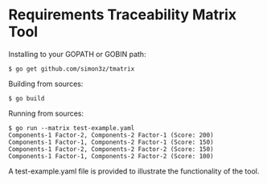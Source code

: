 # Requirements Traceability Matrix Tool

Installing to your GOPATH or GOBIN path:

    $ go get github.com/simon3z/tmatrix

Building from sources:

    $ go build

Running from sources:

    $ go run --matrix test-example.yaml
    Components-1 Factor-2, Components-2 Factor-1 (Score: 200)
    Components-1 Factor-1, Components-2 Factor-1 (Score: 150)
    Components-1 Factor-2, Components-2 Factor-2 (Score: 150)
    Components-1 Factor-1, Components-2 Factor-2 (Score: 100)

A test-example.yaml file is provided to illustrate the functionality of the tool.
